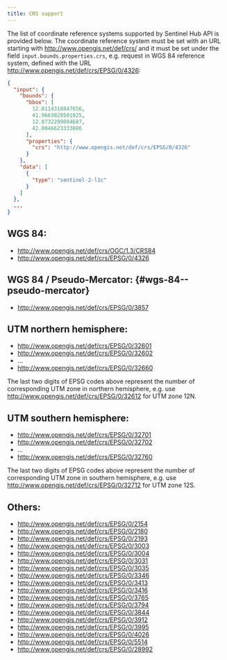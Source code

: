 ```yaml
---
title: CRS support
---
```


The list of coordinate reference systems supported by Sentinel Hub API
is provided below. The coordinate reference system must be set with an
URL starting with <http://www.opengis.net/def/crs/> and it must be set
under the field `input.bounds.properties.crs`, e.g. request in WGS 84
reference system, defined with the URL
<http://www.opengis.net/def/crs/EPSG/0/4326>:

``` json
{
  "input": {
    "bounds": {
      "bbox": [
        12.8114318847656,
        41.9663828501025,
        12.8732299804687,
        42.0046623333086
      ],
      "properties": {
        "crs": "http://www.opengis.net/def/crs/EPSG/0/4326"
      }
    },
    "data": [
      {
        "type": "sentinel-2-l1c"
      }
    ]
  },
  ...
}
```

## WGS 84:

-   <http://www.opengis.net/def/crs/OGC/1.3/CRS84>
-   <http://www.opengis.net/def/crs/EPSG/0/4326>

## WGS 84 / Pseudo-Mercator: {#wgs-84--pseudo-mercator}

-   <http://www.opengis.net/def/crs/EPSG/0/3857>

## UTM northern hemisphere:

-   <http://www.opengis.net/def/crs/EPSG/0/32601>
-   <http://www.opengis.net/def/crs/EPSG/0/32602>
-   \...
-   <http://www.opengis.net/def/crs/EPSG/0/32660>

The last two digits of EPSG codes above represent the number of
corresponding UTM zone in northern hemisphere, e.g. use
<http://www.opengis.net/def/crs/EPSG/0/32612> for UTM zone 12N.

## UTM southern hemisphere:

-   <http://www.opengis.net/def/crs/EPSG/0/32701>
-   <http://www.opengis.net/def/crs/EPSG/0/32702>
-   \...
-   <http://www.opengis.net/def/crs/EPSG/0/32760>

The last two digits of EPSG codes above represent the number of
corresponding UTM zone in southern hemisphere, e.g. use
<http://www.opengis.net/def/crs/EPSG/0/32712> for UTM zone 12S.

## Others:

-   <http://www.opengis.net/def/crs/EPSG/0/2154>
-   <http://www.opengis.net/def/crs/EPSG/0/2180>
-   <http://www.opengis.net/def/crs/EPSG/0/2193>
-   <http://www.opengis.net/def/crs/EPSG/0/3003>
-   <http://www.opengis.net/def/crs/EPSG/0/3004>
-   <http://www.opengis.net/def/crs/EPSG/0/3031>
-   <http://www.opengis.net/def/crs/EPSG/0/3035>
-   <http://www.opengis.net/def/crs/EPSG/0/3346>
-   <http://www.opengis.net/def/crs/EPSG/0/3413>
-   <http://www.opengis.net/def/crs/EPSG/0/3416>
-   <http://www.opengis.net/def/crs/EPSG/0/3765>
-   <http://www.opengis.net/def/crs/EPSG/0/3794>
-   <http://www.opengis.net/def/crs/EPSG/0/3844>
-   <http://www.opengis.net/def/crs/EPSG/0/3912>
-   <http://www.opengis.net/def/crs/EPSG/0/3995>
-   <http://www.opengis.net/def/crs/EPSG/0/4026>
-   <http://www.opengis.net/def/crs/EPSG/0/5514>
-   <http://www.opengis.net/def/crs/EPSG/0/28992>
